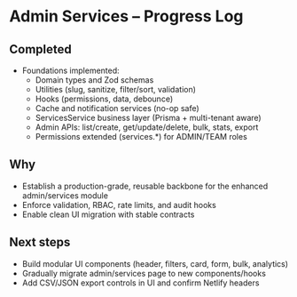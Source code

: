 # Admin Services – Progress Log

## Completed
- Foundations implemented:
  - Domain types and Zod schemas
  - Utilities (slug, sanitize, filter/sort, validation)
  - Hooks (permissions, data, debounce)
  - Cache and notification services (no-op safe)
  - ServicesService business layer (Prisma + multi-tenant aware)
  - Admin APIs: list/create, get/update/delete, bulk, stats, export
  - Permissions extended (services.*) for ADMIN/TEAM roles

## Why
- Establish a production-grade, reusable backbone for the enhanced admin/services module
- Enforce validation, RBAC, rate limits, and audit hooks
- Enable clean UI migration with stable contracts

## Next steps
- Build modular UI components (header, filters, card, form, bulk, analytics)
- Gradually migrate admin/services page to new components/hooks
- Add CSV/JSON export controls in UI and confirm Netlify headers
